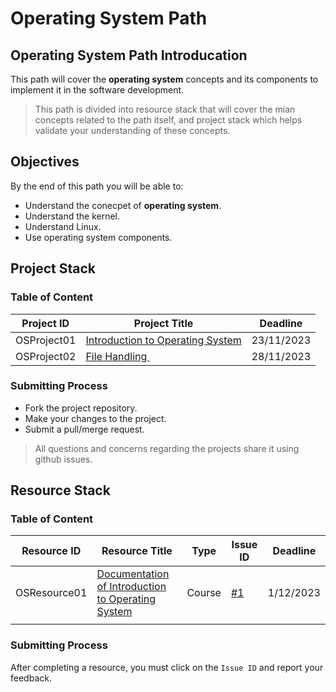 # Operating System Path

## Operating System Path Introducation

This path will cover the **operating system** concepts and its components to implement it in the software development.

> This path is divided into resource stack that will cover the mian concepts related to the path itself,
> and project stack which helps validate your understanding of these concepts.

## Objectives

By the end of this path you will be able to:

* Understand the conecpet of **operating system**.
* Understand the kernel.
* Understand Linux.
* Use operating system components.

## Project Stack

### Table of Content


| Project ID  | Project Title                                                                         | Deadline   |
| ----------- | ------------------------------------------------------------------------------------- | ---------- |
| OSProject01 | [Introduction to Operating System](https://github.com/malekcoders/Introduction-to-OS) | 23/11/2023 |
| OSProject02 | [File Handling ](https://github.com/malekcoders/File-Handling/tree/main)             | 28/11/2023 |

### Submitting Process

* Fork the project repository.
* Make your changes to the project.
* Submit a pull/merge request.

> All questions and concerns regarding the projects share it using github issues.

## Resource Stack

### Table of Content


| Resource ID  | Resource Title                                                                                                                                                                                                                                                                                                                     | Type   | Issue ID                                                       | Deadline  |
| ------------ | ---------------------------------------------------------------------------------------------------------------------------------------------------------------------------------------------------------------------------------------------------------------------------------------------------------------------------------- | ------ | -------------------------------------------------------------- | --------- |
| OSResource01 | [Documentation of Introduction to Operating System](https://eng.libretexts.org/Courses/Delta_College/Introduction_to_Operating_Systems/02%3A_The_Basics_-_An_Overview/2.01%3A_Introduction_to_Operating_Systems#:~:text=of%20Operating%20system-,Introduction%20to%20Operating%20System,a%20convenient%20and%20efficient%20manner) | Course | [#1](https://github.com/malekcoders/operating-system/issues/1) | 1/12/2023 |
|              |                                                                                                                                                                                                                                                                                                                                    |        |                                                                |           |

### Submitting Process

After completing a resource, you must click on the `Issue ID` and report your feedback.
